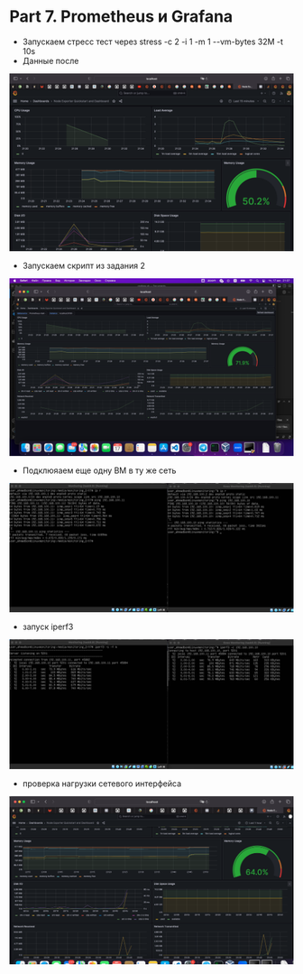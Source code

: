 # Part 7. Prometheus и Grafana

* Запускаем стресс тест через stress -c 2 -i 1 -m 1 --vm-bytes 32M -t 10s
* Данные после

![Grafana](img/grafana_ready_stress.png "Grafana")

* Запускаем скрипт из задания 2

![Grafana](img/grafana_ready_script.png "Grafana")

* Подклюяаем еще одну ВМ в ту же сеть

![net](img/one_net.png "net")

* запуск iperf3

![iperf3](img/iperf.png "iperf3")

* проверка нагрузки сетевого интерфейса

![iperf3](img/grafana_iperf.png "iperf3")